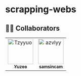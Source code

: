 # scrapping-webs
## 🧑‍💻 Collaborators

<table>
  <tr>
      <td align="center">
      <a href="https://github.com/Tzyyuo">
        <img src="https://avatars.githubusercontent.com/Tzyyuo" width="80px;" alt="Tzyyuo"/><br />
        <sub><b>Yuzee</b></sub>
      </a>
    </td>
    <td align="center">
      <a href="https://github.com/azvlyy">
        <img src="https://avatars.githubusercontent.com/samsincam" width="80px;" alt="azvlyy"/><br />
        <sub><b>samsincam</b></sub>
      </a>
    </td>
  
  </tr>
</table>

